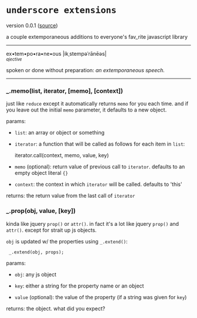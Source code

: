 # `underscore extensions`

version 0.0.1 ([source](https://github.com/aaronj1335/undersc_rext))

a couple extemporaneous additions to everyone's fav\_rite javascript library

***

ex•tem•po•ra•ne•ous |ikˌstempəˈrānēəs|
<br />*<small>ajective</small>*

spoken or done without preparation: *an extemporaneous speech.*

***


### _.memo(list, iterator, [memo], [context])

just like `reduce` except it automatically returns `memo` for you
each time.  and if you leave out the initial `memo` parameter, it
defaults to a new object.

params:

 - `list`: an array or object or something

 - `iterator`: a function that will be called as follows for each
   item in `list`:
 
     iterator.call(context, memo, value, key)

 - `memo` (optional): return value of previous call to `iterator`.
   defaults to an empty object literal `{}`

 - `context`: the context in which `iterator` will be called.
   defaults to 'this'

returns: the return value from the last call of `iterator`

### _.prop(obj, value, [key])

kinda like jquery `prop()` or `attr()`.  in fact it's a lot like
jquery `prop()` and `attr()`.  except for strait up js objects.

`obj` is updated w/ the properties using `_.extend()`:

     _.extend(obj, props);

params:

 - `obj`: any js object

 - `key`: either a string for the property name or an object
 
 - `value` (optional): the value of the property (if a string was
   given for `key`)

returns: the object.  what did you expect?

